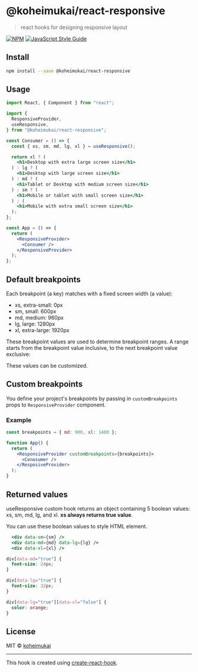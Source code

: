 # @koheimukai/react-responsive

> react hooks for designing responsive layout

[![NPM](https://img.shields.io/npm/v/@koheimukai/react-responsive.svg)](https://www.npmjs.com/package/@koheimukai/react-responsive) [![JavaScript Style Guide](https://img.shields.io/badge/code_style-standard-brightgreen.svg)](https://standardjs.com)

## Install

```bash
npm install --save @koheimukai/react-responsive
```

## Usage

```jsx
import React, { Component } from "react";

import {
  ResponsiveProvider,
  useResponsive,
} from "@koheimukai/react-responsive";

const Consumer = () => {
  const { xs, sm, md, lg, xl } = useResponsive();

  return xl ? (
    <h1>Desktop with extra large screen size</h1>
  ) : lg ? (
    <h1>Desktop with large screen size</h1>
  ) : md ? (
    <h1>Tablet or Desktop with medium screen size</h1>
  ) : sm ? (
    <h1>Mobile or tablet with small screen size</h1>
  ) : (
    <h1>Mobile with extra small screen size</h1>
  );
};

const App = () => {
  return (
    <ResponsiveProvider>
      <Consumer />
    </ResponsiveProvider>
  );
};
```

## Default breakpoints

Each breakpoint (a key) matches with a fixed screen width (a value):

- xs, extra-small: 0px
- sm, small: 600px
- md, medium: 960px
- lg, large: 1280px
- xl, extra-large: 1920px

These breakpoint values are used to determine breakpoint ranges. A range starts from the breakpoint value inclusive, to the next breakpoint value exclusive:

These values can be customized.

## Custom breakpoints

You define your project's breakpoints by passing in `customBreakpoints` props to `ResponsiveProvider` component.

### Example

```jsx
const breakpoints = { md: 900, xl: 1400 };

function App() {
  return (
    <ResponsiveProvider customBreakpoints={breakpoints}>
      <Conosumer />
    </ResposiveProvider>
  );
}
```

## Returned values

useResponsive custom hook returns an object containing 5 boolean values: xs, sm, md, lg, and xl. **xs always returns true value**.

You can use these boolean values to style HTML element.

```jsx
  <div data-sm={sm} />
  <div data-md={md} data-lg={lg} />
  <div data-xl={xl} />
```

```css
div[data-md="true"] {
  font-size: 24px;
}

div[data-lg="true"] {
  font-size: 32px;
}

div[data-lg="true"][data-xl="false"] {
  color: orange;
}
```

## License

MIT © [koheimukai](https://github.com/koheimukai)

---

This hook is created using [create-react-hook](https://github.com/hermanya/create-react-hook).
